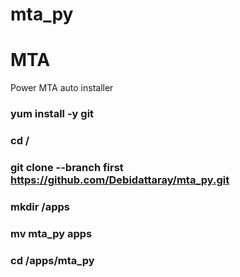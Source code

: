# mta_py
# MTA
Power MTA auto installer
### yum install -y git
### cd /
### git clone --branch first https://github.com/Debidattaray/mta_py.git
### mkdir /apps
### mv mta_py apps
### cd /apps/mta_py
